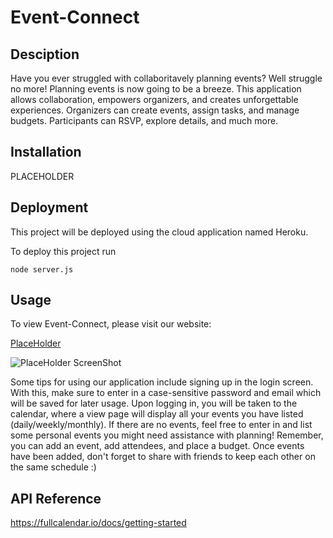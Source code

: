 # Event-Connect

## Desciption
Have you ever struggled with collaboritavely planning events? Well struggle no more! Planning events is now going to be a breeze. This application allows collaboration, empowers organizers, and creates unforgettable experiences. Organizers can create events, assign tasks, and manage budgets. Participants can RSVP, explore details, and much more.

## Installation
PLACEHOLDER

## Deployment

This project will be deployed using the cloud application named Heroku. 

To deploy this project run 

```
node server.js

```

## Usage

To view Event-Connect, please visit our website: 

[PlaceHolder](URL)

![PlaceHolder ScreenShot](URL)


Some tips for using our application include signing up in the login screen. With this, make sure to enter in a case-sensitive password and email which will be saved for later usage. Upon logging in, you will be taken to the calendar, where a view page will display all your events you have listed (daily/weekly/monthly). If there are no events, feel free to enter in and list some personal events you might need assistance with planning! Remember, you can add an event, add attendees, and place a budget. Once events have been added, don't forget to share with friends to keep each other on the same schedule :)  


## API Reference

https://fullcalendar.io/docs/getting-started


